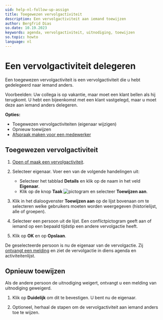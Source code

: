 ```yaml
---
uid: help-nl-follow-up-assign
title: Toegewezen vervolgactiviteit
description: Een vervolgactiviteit aan iemand toewijzen
author: Bergfrid Dias
so.date: 10.19.2023
keywords: agenda, vervolgactiviteit, uitnodiging, toewijzen
so.topic: howto
language: nl
---
```


# Een vervolgactiviteit delegeren

Een toegewezen vervolgactiviteit is een vervolgactiviteit die u hebt gedelegeerd naar iemand anders.

Voorbeelden: Uw collega is op vakantie, maar moet een klant bellen als hij terugkomt. U hebt een bijeenkomst met een klant vastgelegd, maar u moet deze aan iemand anders delegeren.

**Opties:**

* Toegewezen vervolgactiviteiten (eigenaar wijzigen)
* Opnieuw toewijzen
* [Afspraak maken voor een medewerker][2]

## Toegewezen vervolgactiviteit

1. [Open of maak een vervolgactiviteit][1].

1. Selecteer eigenaar. Voer een van de volgende handelingen uit:

    * Selecteer het tabblad **Details** en klik op de naam in het veld **Eigenaar**.
    * Klik op de knop **Taak** ![pictogram][img1] en selecteer **Toewijzen aan**.

1. Klik in het dialoogvenster **Toewijzen aan** op de lijst bovenaan om te selecteren welke gebruikers moeten worden weergegeven (historielijst, alle of groepen).

1. Selecteer een persoon uit de lijst. Een conflictpictogram geeft aan of iemand op een bepaald tijdstip een andere vervolgactie heeft.

1. Klik op **OK** en op **Opslaan**.

De geselecteerde persoon is nu de eigenaar van de vervolgactie. Zij [ontvangt een melding][3] en ziet de vervolgactie in diens agenda en activiteitenlijst.

## Opnieuw toewijzen

Als de andere persoon de uitnodiging weigert, ontvangt u een melding van uitnodiging geweigerd.

1. Klik op **Duidelijk** om dit te bevestigen. U bent nu de eigenaar.

2. Optioneel, herhaal de stapen om de vervolgactiviteit aan iemand anders toe te wijzen.

<!-- Referenced links -->
[1]: create-follow-up.md
[2]: create-follow-up.md#associate
[3]: invitation/accept-decline.md

<!-- Referenced images -->
[img1]: ../../../media/icons/btn-menu.png
